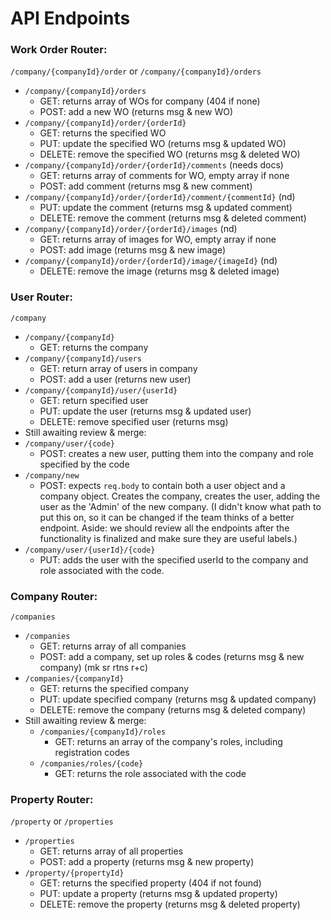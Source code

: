 # API Endpoints

### Work Order Router:

`/company/{companyId}/order` or `/company/{companyId}/orders`

- `/company/{companyId}/orders`
  - GET: returns array of WOs for company (404 if none)
  - POST: add a new WO (returns msg & new WO)
- `/company/{companyId}/order/{orderId}`
  - GET: returns the specified WO
  - PUT: update the specified WO (returns msg & updated WO)
  - DELETE: remove the specified WO (returns msg & deleted WO)
- `/company/{companyId}/order/{orderId}/comments` (needs docs)
  - GET: returns array of comments for WO, empty array if none
  - POST: add comment (returns msg & new comment)
- `/company/{companyId}/order/{orderId}/comment/{commentId}` (nd)
  - PUT: update the comment (returns msg & updated comment)
  - DELETE: remove the comment (returns msg & deleted comment)
- `/company/{companyId}/order/{orderId}/images` (nd)
  - GET: returns array of images for WO, empty array if none
  - POST: add image (returns msg & new image)
- `/company/{companyId}/order/{orderId}/image/{imageId}` (nd)
  - DELETE: remove the image (returns msg & deleted image)

### User Router:

`/company`

- `/company/{companyId}`
  - GET: returns the company
- `/company/{companyId}/users`
  - GET: return array of users in company
  - POST: add a user (returns new user)
- `/company/{companyId}/user/{userId}`
  - GET: return specified user
  - PUT: update the user (returns msg & updated user)
  - DELETE: remove specified user (returns msg)
- Still awaiting review & merge:
- `/company/user/{code}`
  - POST: creates a new user, putting them into the company and role specified by the code
- `/company/new`
  - POST: expects `req.body` to contain both a user object and a company object. Creates the company, creates the user, adding the user as the 'Admin' of the new company. (I didn't know what path to put this on, so it can be changed if the team thinks of a better endpoint. Aside: we should review all the endpoints after the functionality is finalized and make sure they are useful labels.)
- `/company/user/{userId}/{code}`
  - PUT: adds the user with the specified userId to the company and role associated with the code.

### Company Router:

`/companies`

- `/companies`
  - GET: returns array of all companies
  - POST: add a company, set up roles & codes (returns msg & new company) (mk sr rtns r+c)
- `/companies/{companyId}`
  - GET: returns the specified company
  - PUT: update specified company (returns msg & updated company)
  - DELETE: remove the company (returns msg & deleted company)
- Still awaiting review & merge:
  - `/companies/{companyId}/roles`
    - GET: returns an array of the company's roles, including registration codes
  - `/companies/roles/{code}`
    - GET: returns the role associated with the code

### Property Router:

`/property` or `/properties`

- `/properties`
  - GET: returns array of all properties
  - POST: add a property (returns msg & new property)
- `/property/{propertyId}`
  - GET: returns the specified property (404 if not found)
  - PUT: update a property (returns msg & updated property)
  - DELETE: remove the property (returns msg & deleted property)
